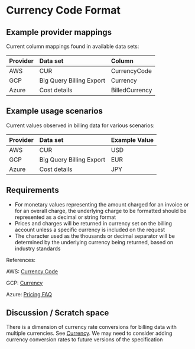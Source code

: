 # Currency Code Format

## Example provider mappings

Current column mappings found in available data sets:

| Provider | Data set                 | Column         |
|:---------|:-------------------------|:---------------|
| AWS      | CUR                      | CurrencyCode   |
| GCP      | Big Query Billing Export | Currency       |
| Azure    | Cost details             | BilledCurrency |

## Example usage scenarios

Current values observed in billing data for various scenarios:

| Provider | Data set                 | Example Value |
|:---------|:-------------------------|:--------------|
| AWS      | CUR                      | USD           |
| GCP      | Big Query Billing Export | EUR           |
| Azure    | Cost details             | JPY           |

## Requirements

* For monetary values representing the amount charged for an invoice or for an overall charge, the underlying charge to be formatted should be represented as a decimal or string format
* Prices and charges will be returned in currency set on the billing account unless a specific currency is included on the request
* The character used as the thousands or decimal separator will be determined by the underlying currency being returned, based on industry standards

References:

AWS: [Currency Code](https://docs.aws.amazon.com/cur/latest/userguide/Lineitem-columns.html)

GCP: [Currency](https://cloud.google.com/billing/docs/resources/currency)

Azure: [Pricing FAQ](https://azure.microsoft.com/en-us/pricing/faq/)

## Discussion / Scratch space

There is a dimension of currency rate conversions for billing data with multiple currencies. See [Currency](https://cloud.google.com/billing/docs/resources/currency). We may need to consider adding currency conversion rates to future versions of the specification
